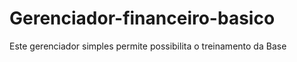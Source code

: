 # Gerenciador-financeiro-basico
Este gerenciador simples permite possibilita o treinamento da Base 
